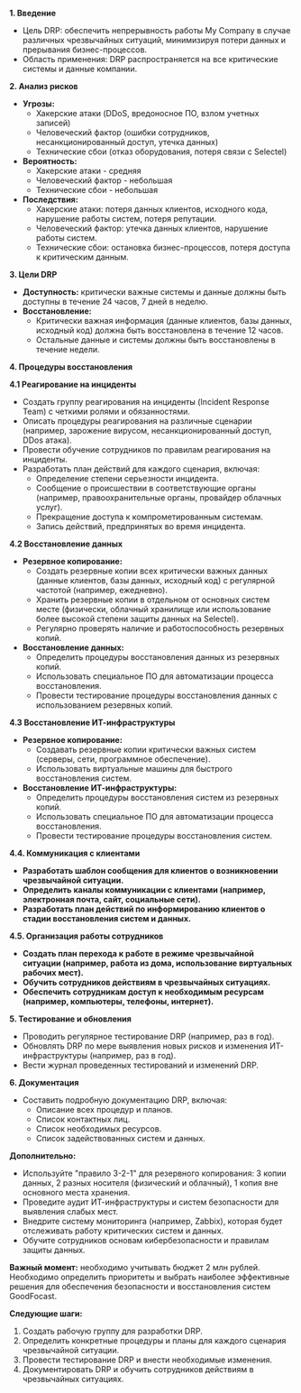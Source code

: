 
**1. Введение**

* Цель DRP:  обеспечить непрерывность работы My Company в случае различных чрезвычайных ситуаций, минимизируя потери данных и  прерывания бизнес-процессов. 
* Область применения:  DRP распространяется на все критические системы и данные компании.

**2.  Анализ рисков**

* **Угрозы:**
    * Хакерские атаки (DDoS, вредоносное ПО, взлом учетных записей)
    * Человеческий фактор (ошибки сотрудников, несанкционированный доступ,  утечка данных)
    * Технические сбои (отказ оборудования, потеря связи с Selectel)
* **Вероятность:**
    * Хакерские атаки - средняя
    * Человеческий фактор - небольшая
    * Технические сбои - небольшая
* **Последствия:**
    * Хакерские атаки: потеря данных клиентов, исходного кода, нарушение работы систем,  потеря репутации.
    * Человеческий фактор:  утечка данных клиентов,  нарушение работы систем.
    * Технические сбои:  остановка бизнес-процессов, потеря доступа к критическим данным.

**3. Цели DRP**

* **Доступность:**  критически важные системы и данные должны быть доступны в течение 24 часов, 7 дней в неделю. 
* **Восстановление:**
    * Критически важная информация (данные клиентов, базы данных, исходный код)  должна быть восстановлена в течение 12 часов.
    * Остальные данные и системы должны быть восстановлены в течение недели.

**4.  Процедуры восстановления**

**4.1  Реагирование на инциденты**

*  Создать группу реагирования на инциденты (Incident Response Team) с четкими ролями и обязанностями. 
*  Описать процедуры реагирования на различные сценарии (например, зарожение вирусом,  несанкционированный доступ,  DDos атака).
*  Провести обучение сотрудников по правилам реагирования на инциденты.
*  Разработать план действий для каждого сценария,  включая:
    * Определение степени серьезности инцидента.
    * Сообщение о происшествии в соответствующие органы (например, правоохранительные органы,  провайдер облачных услуг).
    * Прекращение доступа к  компрометированным системам.
    *  Запись действий,  предпринятых  во время инцидента.

**4.2  Восстановление данных**

* **Резервное копирование:**
    *  Создать  резервные копии  всех критически важных данных  (данные клиентов,  базы данных,  исходный код)  с регулярной частотой (например,  ежедневно).
    *  Хранить  резервные копии в отдельном  от  основных систем месте  (физически,  облачный хранилище  или  использование  более  высокой  степени  защиты  данных  на  Selectel).
    *  Регулярно  проверять  наличие  и  работоспособность  резервных  копий.
* **Восстановление данных:**
    *  Определить  процедуры  восстановления  данных  из  резервных  копий.
    *  Использовать  специальное  ПО  для  автоматизации  процесса  восстановления.
    *  Провести  тестирование  процедуры  восстановления  данных  с  использованием  резервных  копий.

**4.3  Восстановление ИТ-инфраструктуры**

* **Резервное копирование:**
    *  Создавать  резервные  копии  критически  важных  систем  (серверы,  сети,  программное  обеспечение).
    *  Использовать  виртуальные  машины  для  быстрого  восстановления  систем.
* **Восстановление ИТ-инфраструктуры:**
    *  Определить  процедуры  восстановления  систем  из  резервных  копий.
    *  Использовать  специальное  ПО  для  автоматизации  процесса  восстановления.
    *  Провести  тестирование  процедуры  восстановления  систем.

**4.4.  Коммуникация с клиентами**

* **Разработать шаблон сообщения  для клиентов о возникновении  чрезвычайной  ситуации.**
* **Определить каналы  коммуникации с клиентами (например,  электронная  почта,  сайт,  социальные  сети).**
*  **Разработать  план  действий  по  информированию  клиентов  о  стадии  восстановления  систем  и  данных.**

**4.5.  Организация  работы  сотрудников**

* **Создать  план  перехода  к  работе  в  режиме  чрезвычайной  ситуации (например,  работа  из  дома,  использование  виртуальных  рабочих  мест).**
* **Обучить  сотрудников  действиям  в  чрезвычайных  ситуациях.**
* **Обеспечить  сотрудникам  доступ  к  необходимым  ресурсам  (например,  компьютеры,  телефоны,  интернет).**

**5.  Тестирование и обновления**

*  Проводить  регулярное  тестирование  DRP  (например,  раз в год).
*  Обновлять  DRP  по  мере  выявления  новых  рисков  и  изменения  ИТ-инфраструктуры (например,  раз в год).
*  Вести  журнал  проведенных  тестирований  и  изменений  DRP.

**6.  Документация**

*  Составить  подробную  документацию  DRP,  включая:
    *  Описание  всех  процедур  и  планов.
    *  Список  контактных  лиц.
    *  Список  необходимых  ресурсов.
    *  Список  задействованных  систем  и  данных.

**Дополнительно:**

*  Используйте  "правило 3-2-1" для резервного копирования: 3 копии данных, 2 разных носителя (физический и  облачный),  1 копия  вне  основного  места  хранения.
*  Проведите  аудит  ИТ-инфраструктуры  и  систем  безопасности  для  выявления  слабых  мест.
*  Внедрите  систему  мониторинга  (например,  Zabbix),  которая  будет  отслеживать  работу  критических  систем  и  данных.
*  Обучите  сотрудников  основам  кибербезопасности  и  правилам  защиты  данных.

**Важный момент:**  необходимо  учитывать  бюджет  2  млн  рублей.  Необходимо  определить  приоритеты  и  выбрать  наиболее  эффективные  решения  для  обеспечения  безопасности  и  восстановления  систем  GoodFocast.  

**Следующие шаги:**

1.  Создать  рабочую  группу  для  разработки  DRP.
2.  Определить  конкретные  процедуры  и  планы  для  каждого  сценария  чрезвычайной  ситуации.
3.  Провести  тестирование  DRP  и  внести  необходимые  изменения.
4.  Документировать  DRP  и  обучить  сотрудников  действиям  в  чрезвычайных  ситуациях.




